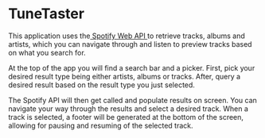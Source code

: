 # TuneTaster
This application uses the<a href="https://developer.spotify.com/web-api/"> Spotify Web API </a>to retrieve tracks, albums and artists, which you can navigate through and listen to preview tracks based on what you search for.<br>

At the top of the app you will find a search bar and a picker. First, pick your desired result type being either artists, albums or tracks. After, query a desired result based on the result type you just selected.<br>

The Spotify API will then get called and populate results on screen. You can navigate your way through the results and select a desired track.
When a track is selected, a footer will be generated at the bottom of the screen, allowing for pausing and resuming of the selected track.




